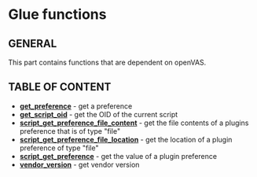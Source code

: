 # Glue functions

## GENERAL

This part contains functions that are dependent on openVAS.

## TABLE OF CONTENT

- **[get_preference](get_preference.md)** - get a preference
- **[get_script_oid](get_script_oid.md)** - get the OID of the current script
- **[script_get_preference_file_content](script_get_preference_file_content.md)** - get the file contents of a plugins preference that is of type "file"
- **[script_get_preference_file_location](script_get_preference_file_location.md)** - get the location of a plugin preference of type "file"
- **[script_get_preference](script_get_preference.md)** - get the value of a plugin preference
- **[vendor_version](vendor_version.md)** - get vendor version